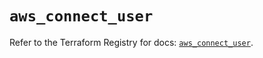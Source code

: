 # `aws_connect_user`

Refer to the Terraform Registry for docs: [`aws_connect_user`](https://registry.terraform.io/providers/hashicorp/aws/5.68.0/docs/resources/connect_user).
